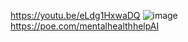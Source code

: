 https://youtu.be/eLdg1HxwaDQ
![image](https://github.com/ANkerlam/city-u-project/assets/136896424/7ee5051a-23b3-4a8b-8db3-0c7de59f7836)
https://poe.com/mentalhealthhelpAI
